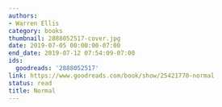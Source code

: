 ```yaml
---
authors:
- Warren Ellis
category: books
thumbnail: 2888052517-cover.jpg
date: 2019-07-05 00:00:00-07:00
end_date: 2019-07-12 07:54:09-07:00
ids:
  goodreads: '2888052517'
link: https://www.goodreads.com/book/show/25421770-normal
status: read
title: Normal
---
```

